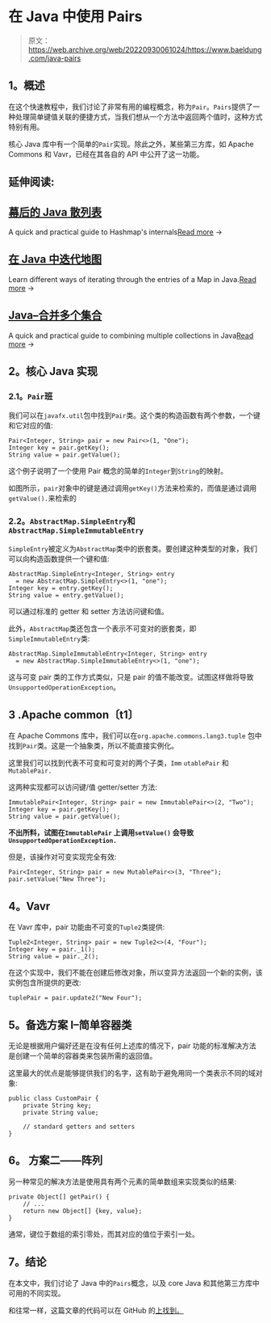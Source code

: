# 在 Java 中使用 Pairs

> 原文：<https://web.archive.org/web/20220930061024/https://www.baeldung.com/java-pairs>

## 1。概述

在这个快速教程中，我们讨论了非常有用的编程概念，称为`Pair`。`Pairs`提供了一种处理简单键值关联的便捷方式，当我们想从一个方法中返回两个值时，这种方式特别有用。

核心 Java 库中有一个简单的`Pair`实现。除此之外，某些第三方库，如 Apache Commons 和 Vavr，已经在其各自的 API 中公开了这一功能。

## 延伸阅读:

## [幕后的 Java 散列表](/web/20220808151525/https://www.baeldung.com/java-hashmap-advanced)

A quick and practical guide to Hashmap's internals[Read more](/web/20220808151525/https://www.baeldung.com/java-hashmap-advanced) →

## [在 Java 中迭代地图](/web/20220808151525/https://www.baeldung.com/java-iterate-map)

Learn different ways of iterating through the entries of a Map in Java.[Read more](/web/20220808151525/https://www.baeldung.com/java-iterate-map) →

## [Java–合并多个集合](/web/20220808151525/https://www.baeldung.com/java-combine-multiple-collections)

A quick and practical guide to combining multiple collections in Java[Read more](/web/20220808151525/https://www.baeldung.com/java-combine-multiple-collections) →

## 2。核心 Java 实现

### 2.1。`Pair`班

我们可以在`javafx.util`包中找到`Pair`类。这个类的构造函数有两个参数，一个键和它对应的值:

```
Pair<Integer, String> pair = new Pair<>(1, "One");
Integer key = pair.getKey();
String value = pair.getValue(); 
```

这个例子说明了一个使用 Pair 概念的简单的`Integer`到`String`的映射。

如图所示，`pair`对象中的键是通过调用`getKey()`方法来检索的，而值是通过调用`getValue().`来检索的

### 2.2。`AbstractMap.SimpleEntry`和`AbstractMap.SimpleImmutableEntry`

`SimpleEntry`被定义为`AbstractMap`类中的嵌套类。要创建这种类型的对象，我们可以向构造函数提供一个键和值:

```
AbstractMap.SimpleEntry<Integer, String> entry 
  = new AbstractMap.SimpleEntry<>(1, "one");
Integer key = entry.getKey();
String value = entry.getValue();
```

可以通过标准的 getter 和 setter 方法访问键和值。

此外，`AbstractMap`类还包含一个表示不可变对的嵌套类，即`SimpleImmutableEntry`类:

```
AbstractMap.SimpleImmutableEntry<Integer, String> entry
  = new AbstractMap.SimpleImmutableEntry<>(1, "one");
```

这与可变 pair 类的工作方式类似，只是 pair 的值不能改变。试图这样做将导致`UnsupportedOperationException`。

## 3 .Apache common〔t1〕

在 Apache Commons 库中，我们可以在`org.apache.commons.lang3.tuple` 包中找到`Pair`类。这是一个抽象类，所以不能直接实例化。

这里我们可以找到代表不可变和可变对的两个子类，`Imm` `utablePair` 和`MutablePair.`

这两种实现都可以访问键/值 getter/setter 方法:

```
ImmutablePair<Integer, String> pair = new ImmutablePair<>(2, "Two");
Integer key = pair.getKey();
String value = pair.getValue();
```

**不出所料，试图在`ImmutablePair` 上调用`setValue()` 会导致`UnsupportedOperationException.`**

但是，该操作对可变实现完全有效:

```
Pair<Integer, String> pair = new MutablePair<>(3, "Three");
pair.setValue("New Three"); 
```

## 4。Vavr

在 Vavr 库中，pair 功能由不可变的`Tuple2`类提供:

```
Tuple2<Integer, String> pair = new Tuple2<>(4, "Four");
Integer key = pair._1();
String value = pair._2(); 
```

在这个实现中，我们不能在创建后修改对象，所以变异方法返回一个新的实例，该实例包含所提供的更改:

```
tuplePair = pair.update2("New Four"); 
```

## 5。备选方案 I–简单容器类

无论是根据用户偏好还是在没有任何上述库的情况下，pair 功能的标准解决方法是创建一个简单的容器类来包装所需的返回值。

这里最大的优点是能够提供我们的名字，这有助于避免用同一个类表示不同的域对象:

```
public class CustomPair {
    private String key;
    private String value;

    // standard getters and setters
}
```

## 6。 **方案二——阵列**

另一种常见的解决方法是使用具有两个元素的简单数组来实现类似的结果:

```
private Object[] getPair() {
    // ...
    return new Object[] {key, value};
}
```

通常，键位于数组的索引零处，而其对应的值位于索引一处。

## 7。结论

在本文中，我们讨论了 Java 中的`Pairs`概念，以及 core Java 和其他第三方库中可用的不同实现。

和往常一样，这篇文章的代码可以在 GitHub 的[上找到。](https://web.archive.org/web/20220808151525/https://github.com/eugenp/tutorials/tree/master/libraries-4)